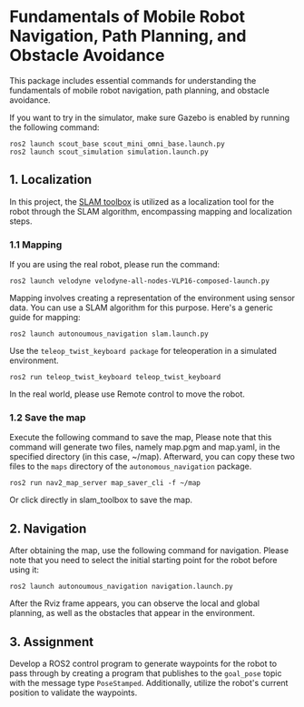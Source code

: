 # Fundamentals of Mobile Robot Navigation, Path Planning, and Obstacle Avoidance
This package includes essential commands for understanding the fundamentals of mobile robot navigation, path planning, and obstacle avoidance.

If you want to try in the simulator, make sure Gazebo is enabled by running the following command:
```
ros2 launch scout_base scout_mini_omni_base.launch.py
ros2 launch scout_simulation simulation.launch.py
```


## 1. Localization
In this project, the [SLAM toolbox](https://github.com/SteveMacenski/slam_toolbox) is utilized as a localization tool for the robot through the SLAM algorithm, encompassing mapping and localization steps.
### 1.1 Mapping
If you are using the real robot, please run the command:
```
ros2 launch velodyne velodyne-all-nodes-VLP16-composed-launch.py
```
Mapping involves creating a representation of the environment using sensor data. You can use a SLAM algorithm for this purpose. Here's a generic guide for mapping:
```
ros2 launch autonoumous_navigation slam.launch.py 
```
Use the ``teleop_twist_keyboard package`` for teleoperation in a simulated environment.
```
ros2 run teleop_twist_keyboard teleop_twist_keyboard
```
In the real world, please use Remote control to move the robot.
### 1.2 Save the map
Execute the following command to save the map, Please note that this command will generate two files, namely map.pgm and map.yaml, in the specified directory (in this case, ~/map). Afterward, you can copy these two files to the ``maps`` directory of the ``autonomous_navigation`` package.
```
ros2 run nav2_map_server map_saver_cli -f ~/map
```
Or click directly in slam_toolbox to save the map.


## 2. Navigation
After obtaining the map, use the following command for navigation. Please note that you need to select the initial starting point for the robot before using it:

```
ros2 launch autonoumous_navigation navigation.launch.py 
```
After the Rviz frame appears, you can observe the local and global planning, as well as the obstacles that appear in the environment.
## 3. Assignment
Develop a ROS2 control program to generate waypoints for the robot to pass through by creating a program that publishes to the ``goal_pose`` topic with the message type ``PoseStamped``. Additionally, utilize the robot's current position to validate the waypoints.
